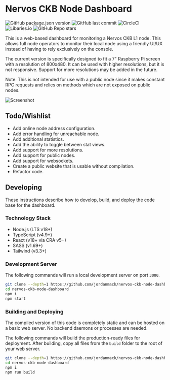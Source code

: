 # Nervos CKB Node Dashboard

![GitHub package.json version](https://img.shields.io/github/package-json/v/jordanmack/nervos-ckb-node-dashboard)
![GitHub last commit](https://img.shields.io/github/last-commit/jordanmack/nervos-ckb-node-dashboard)
![CircleCI](https://img.shields.io/circleci/build/github/jordanmack/nervos-ckb-node-dashboard)
![Libaries.io](https://img.shields.io/librariesio/release/github/jordanmack/nervos-ckb-node-dashboard)
![GitHub Repo stars](https://img.shields.io/github/stars/jordanmack/nervos-ckb-node-dashboard?style=social)

This is a web-based dashboard for monitoring a Nervos CKB L1 node. This allows full node operators to monitor their local node using a friendly UI/UX instead of having to rely exclusively on the console.

The current version is specifically designed to fit a 7" Raspberry Pi screen with a resolution of 800x480. It can be used with higher resolutions, but it is not responsive. Support for more resolutions may be added in the future.

Note: This is not intended for use with a public node since it makes constant RPC requests and relies on methods which are not exposed on public nodes.

![Screenshot](https://user-images.githubusercontent.com/37931/280556136-825c272e-aa2f-4766-93e1-009e8cd10cc6.png)

## Todo/Wishlist

- Add online node address configuration.
- Add error handling for unreachable node.
- Add additional statistics.
- Add the ability to toggle between stat views.
- Add support for more resolutions.
- Add support for public nodes.
- Add support for websockets.
- Create a public website that is usable without compilation.
- Refactor code.

## Developing

These instructions describe how to develop, build, and deploy the code base for the dashboard.

### Technology Stack
- Node.js (LTS v18+)
- TypeScript (v4.9+)
- React (v18+ via CRA v5+)
- SASS (v1.69+)
- Tailwind (v3.3+)

### Development Server

The following commands will run a local development server on port `3000`.

```sh
git clone --depth=1 https://github.com/jordanmack/nervos-ckb-node-dashboard.git
cd nervos-ckb-node-dashboard
npm i
npm start
```

### Building and Deploying

The compiled version of this code is completely static and can be hosted on a basic web server. No backend daemons or processes are needed. 

The following commands will build the production-ready files for deployment. After building, copy all files from the `build` folder to the root of your web server.

```sh
git clone --depth=1 https://github.com/jordanmack/nervos-ckb-node-dashboard.git
cd nervos-ckb-node-dashboard
npm i
npm run build
```
